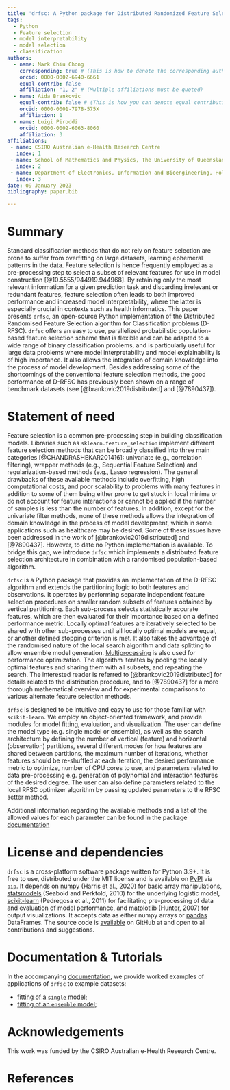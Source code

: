 ```yaml
---
title: 'drfsc: A Python package for Distributed Randomized Feature Selection and Classification'
tags:
  - Python
  - Feature selection
  - model interpretability
  - model selection
  - classification
authors:
  - name: Mark Chiu Chong
    corresponding: true # (This is how to denote the corresponding author)
    orcid: 0000-0002-6940-6661
    equal-contrib: false
    affiliation: "1, 2" # (Multiple affiliations must be quoted)
  - name: Aida Brankovic
    equal-contrib: false # (This is how you can denote equal contributions between multiple authors)
    orcid: 0000-0001-7978-575X
    affiliation: 1
  - name: Luigi Piroddi
    orcid: 0000-0002-6063-8060
    affiliation: 3
affiliations:
 - name: CSIRO Australian e-Health Research Centre
   index: 1
 - name: School of Mathematics and Physics, The University of Queensland, St Lucia, QLD 4072, Australia
   index: 2
 - name: Department of Electronics, Information and Bioengineering, Politecnico di Milano
   index: 3
date: 09 January 2023
bibliography: paper.bib

---
```


# Summary

Standard classification methods that do not rely on feature selection  are prone  to suffer from overfitting on large datasets, learning ephemeral patterns in the data. Feature selection is hence frequently employed as a pre-processing step to select a subset of relevant features for use in model construction [@10.5555/944919.944968]. By retaining only the most relevant information for a given prediction task and discarding irrelevant or redundant features, feature selection often leads to both improved performance and increased model interpretability, where the latter is especially crucial in contexts such as health informatics. This paper presents `drfsc`, an open-source Python implementation of the Distributed Randomised Feature Selection algorithm for Classification problems (D-RFSC). `drfsc` offers an easy to use, parallelized probabilistic population-based feature selection scheme that is flexible and can be adapted to a wide range of binary classification problems, and is particularly useful for large data problems where model interpretability and model explainability is of high importance. It also allows the integration of domain knowledge into the process of model development. Besides addressing some of the shortcomings of the conventional feature selection methods, the good performance of D-RFSC has previously been shown on a range of benchmark datasets (see [@brankovic2019distributed] and [@7890437]).


# Statement of need


Feature selection is a common pre-processing step in building classification models. Libraries such as `sklearn.feature_selection` implement different feature selection methods that can be broadly classified into three main categories [@CHANDRASHEKAR201416]: univariate (e.g., correlation filtering), wrapper methods (e.g., Sequential Feature Selection) and regularization-based methods (e.g., Lasso regression). The general drawbacks of these available methods include overfitting, high computational costs, and poor scalability to problems with many features in addition to some of them being either prone to get stuck in local minima or do not account for feature interactions or cannot be applied if the number of samples is less than the number of features. In addition, except for the univariate filter methods, none of these methods allows the integration of domain knowledge in the process of model development, which in some applications such as healthcare may be desired. Some of these issues have been addressed in the work of [@brankovic2019distributed] and [@7890437]. However, to date no Python implementation is available. To bridge this gap, we introduce `drfsc` which implements a distributed feature selection architecture in combination with a randomised population-based algorithm.

<!-- describe how it works -->
`drfsc` is a Python package that provides an implementation of the D-RFSC algorithm and extends the partitioning logic to both features and observations. It operates by performing separate independent feature selection procedures on smaller random subsets of features obtained by vertical partitioning. Each sub-process selects statistically accurate features, which are then evaluated for their importance based on a defined performance metric. Locally optimal features are iteratively selected to be shared with other sub-processes until all locally optimal models are equal, or another defined stopping criterion is met. It also takes the advantage of the randomised nature of the local search algorithm and data splitting to allow ensemble model generation. [Multiprocessing](https://docs.python.org/3/library/multiprocessing.html) is also used for performance optimization. The algorithm iterates by pooling the locally optimal features and sharing them with all subsets, and repeating the search. The interested reader is referred to [@brankovic2019distributed] for details related to the distribution procedure, and to [@7890437] for a more thorough mathematical overview and for experimental comparisons to various alternate feature selection methods. 


<!-- drfsc is open source: briefly explain its use -->
`drfsc` is designed to be intuitive and easy to use for those familiar with `scikit-learn`. We employ an object-oriented framework, and provide modules for model fitting, evaluation, and visualization. The user can define the model type (e.g. single model or ensemble), as well as the search architecture by defining the number of vertical (feature) and horizontal (observation) partitions, several different modes for how features are shared between partitions, the maximum number of iterations, whether features should be re-shuffled at each iteration, the desired performance metric to optimize, number of CPU cores to use, and parameters related to data pre-processing e.g. generation of polynomial and interaction features of the desired degree. The user can also define parameters related to the local RFSC optimizer algorithm by passing updated parameters to the RFSC setter method.

Additional information regarding the available methods and a list
of the allowed values for each parameter can be found in the package [documentation](https://markcc309.github.io/drfsc/)

# License and dependencies
`drfsc` is a cross-platform software package written for Python 3.9+. It is free to use, distributed under the MIT license and is available on [PyPI](https://pypi.org/) via `pip`. It depends on [numpy](https://numpy.org/) (Harris et al., 2020) for basic array manipulations, [statsmodels](https://www.statsmodels.org/stable/index.html) (Seabold and Perktold, 2010)
for the underlying logistic model, [scikit-learn](https://scikit-learn.org/) (Pedregosa et al., 2011) for facilitating pre-processing of data and evaluation of model performance, and [matplotlib](https://matplotlib.org/) (Hunter, 2007)
for output visualizations. It accepts data as either numpy arrays or [pandas](https://pandas.pydata.org/) DataFrames. The source code is [available](https://github.com/markcc309/drfsc) on GitHub at and open to all contributions and suggestions.

# Documentation & Tutorials

In the accompanying [documentation](https://markcc309.github.io/drfsc/), we provide worked examples of applications of `drfsc` to example datasets:

- [fitting of a `single` model](https://markcc309.github.io/drfsc/notebooks/01_fitting_single/);
- [fitting of an `ensemble` model](https://markcc309.github.io/drfsc/notebooks/02_fitting_ensemble/);


# Acknowledgements

This work was funded by the CSIRO Australian e-Health Research Centre.

# References

[^drfsc]: [https://github.com/markcc309/drfsc](https://github.com/markcc309/drfsc)